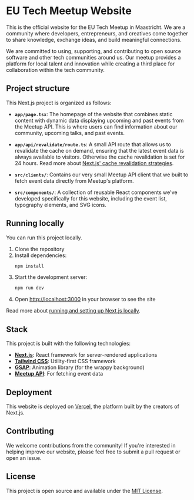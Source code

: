 # EU Tech Meetup Website

This is the official website for the EU Tech Meetup in Maastricht. We are a community where developers, entrepreneurs, and creatives come together to share knowledge, exchange ideas, and build meaningful connections.

We are committed to using, supporting, and contributing to open source software and other tech communities around us. Our meetup provides a platform for local talent and innovation while creating a third place for collaboration within the tech community.

## Project structure

This Next.js project is organized as follows:

- **`app/page.tsx`**: The homepage of the website that combines static content with dynamic data displaying upcoming and past events from the Meetup API. This is where users can find information about our community, upcoming talks, and past events.

- **`app/api/revalidate/route.ts`**: A small API route that allows us to revalidate the cache on demand, ensuring that the latest event data is always available to visitors. Otherwise the cache revalidation is set for 24 hours. Read more about [Next.js' cache revalidation strategies](https://nextjs.org/docs/app/building-your-application/data-fetching/incremental-static-regeneration).

- **`src/clients/`**: Contains our very small Meetup API client that we built to fetch event data directly from Meetup's platform.

- **`src/components/`**: A collection of reusable React components we've developed specifically for this website, including the event list, typography elements, and SVG icons.

## Running locally

You can run this project locally.

1. Clone the repository
2. Install dependencies:
   ```bash
   npm install
   ```
3. Start the development server:
   ```bash
   npm run dev
   ```
4. Open [http://localhost:3000](http://localhost:3000) in your browser to see the site

Read more about [running and setting up Next.js locally](https://nextjs.org/docs/app/getting-started/installation). 

## Stack

This project is built with the following technologies:

- **[Next.js](https://nextjs.org/)**: React framework for server-rendered applications
- **[Tailwind CSS](https://tailwindcss.com/)**: Utility-first CSS framework
- **[GSAP](https://gsap.com/)**: Animation library (for the wrappy background)
- **[Meetup API](https://www.meetup.com/api/)**: For fetching event data

## Deployment

This website is deployed on [Vercel](https://vercel.com/), the platform built by the creators of Next.js.

## Contributing

We welcome contributions from the community! If you're interested in helping improve our website, please feel free to submit a pull request or open an issue.

## License

This project is open source and available under the [MIT License](LICENSE).